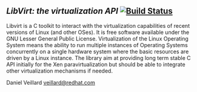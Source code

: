 ## *LibVirt: the virtualization API* [![Build Status](https://travis-ci.org/libvirt/libvirt.svg)](https://travis-ci.org/libvirt/libvirt)

  Libvirt is a C toolkit to interact with the virtualization capabilities
of recent versions of Linux (and other OSes). It is free software
available under the GNU Lesser General Public License. Virtualization of
the Linux Operating System means the ability to run multiple instances of
Operating Systems concurrently on a single hardware system where the basic
resources are driven by a Linux instance. The library aim at providing
long term stable C API initially for the Xen paravirtualization but
should be able to integrate other virtualization mechanisms if needed.

Daniel Veillard <veillard@redhat.com>
